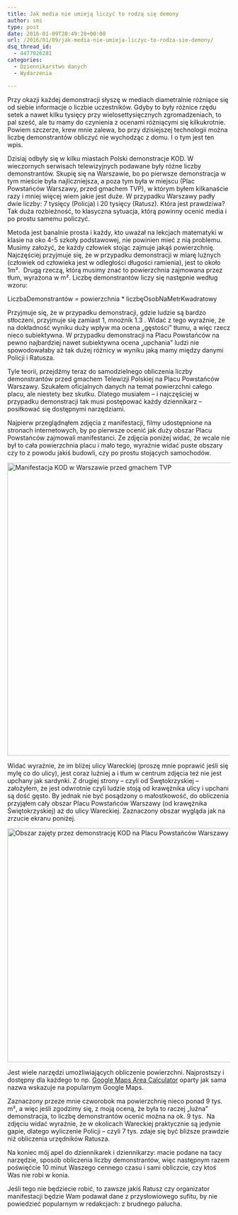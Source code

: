 ```yaml
---
title: Jak media nie umieją liczyć to rodzą się demony
author: sms
type: post
date: 2016-01-09T20:49:28+00:00
url: /2016/01/09/jak-media-nie-umieja-liczyc-to-rodza-sie-demony/
dsq_thread_id:
  - 4477026281
categories:
  - Dziennikarstwo danych
  - Wydarzenia

---
```

Przy okazji każdej demonstracji słyszę w mediach diametralnie różniące się od siebie informacje o liczbie uczestników. Gdyby to były różnice rzędu setek a nawet kilku tysięcy przy wielosettysięcznych zgromadzeniach, to pal sześć, ale tu mamy do czynienia z ocenami różniącymi się kilkukrotnie. Powiem szczerze, krew mnie zalewa, bo przy dzisiejszej technologii można liczbę demonstrantów obliczyć nie wychodząc z domu. I o tym jest ten wpis.

<!--more-->

Dzisiaj odbyły się w kilku miastach Polski demonstracje KOD. W wieczornych serwisach telewizyjnych podawane były różne liczby demonstrantów. Skupię się na Warszawie, bo po pierwsze demonstracja w tym mieście była najliczniejsza, a poza tym była w miejscu (Plac Powstańców Warszawy, przed gmachem TVP), w którym byłem kilkanaście razy i mniej więcej wiem jakie jest duże. W przypadku Warszawy padły dwie liczby: 7 tysięcy (Policja) i 20 tysięcy (Ratusz). Która jest prawdziwa? Tak duża rozbieżność, to klasyczna sytuacja, którą powinny ocenić media i po prostu samemu policzyć.

Metoda jest banalnie prosta i każdy, kto uważał na lekcjach matematyki w klasie na oko 4-5 szkoły podstawowej, nie powinien mieć z nią problemu. Musimy założyć, że każdy człowiek stojąc zajmuje jakąś powierzchnię. Najczęściej przyjmuje się, że w przypadku demonstracji w miarę luźnych (człowiek od człowieka jest w odległości długości ramienia), jest to około 1m².  Drugą rzeczą, którą musimy znać to powierzchnia zajmowana przez tłum, wyrażona w m². Liczbę demonstrantów liczy się następnie według wzoru:

LiczbaDemonstrantów = powierzchnia * liczbęOsobNaMetrKwadratowy

Przyjmuje się, że w przypadku demonstracji, gdzie ludzie są bardzo stłoczeni, przyjmuje się zamiast 1, mnożnik 1.3 . Widać z tego wyraźnie, że na dokładność wyniku duży wpływ ma ocena &#8222;gęstości&#8221; tłumu, a więc rzecz nieco subiektywna. W przypadku demonstracji na Placu Powstańców na pewno najbardziej nawet subiektywna ocena &#8222;upchania&#8221; ludzi nie spowodowałaby aż tak dużej różnicy w wyniku jaką mamy między danymi Policji i Ratusza.

Tyle teorii, przejdźmy teraz do samodzielnego obliczenia liczby demonstrantów przed gmachem Telewizji Polskiej na Placu Powstańców Warszawy. Szukałem oficjalnych danych na temat powierzchni całego placu, ale niestety bez skutku. Dlatego musiałem &#8211; i najczęściej w przypadku demonstracji tak musi postępować każdy dziennikarz &#8211; posiłkować się dostępnymi narzędziami.

Najpierw przeglądnąłem zdjęcia z manifestacji, filmy udostępnione na stronach internetowych, by po pierwsze ocenić jak duży obszar Placu Powstańców zajmowali manifestanci. Ze zdjęcia poniżej widać, że wcale nie był to cała powierzchnia placu i mało tego, wyraźnie widać puste obszary czy to z powodu jakiś budowli, czy po prostu stojących samochodów.

<img class="aligncenter size-full wp-image-1500" src="http://dziennikarz.pl/wp-content/uploads/2016/01/2016-01-09.png" alt="Manifestacja KOD w Warszawie przed gmachem TVP" width="1069" height="662" srcset="http://dziennikarz.pl/wp-content/uploads/2016/01/2016-01-09.png 1069w, http://dziennikarz.pl/wp-content/uploads/2016/01/2016-01-09-300x186.png 300w, http://dziennikarz.pl/wp-content/uploads/2016/01/2016-01-09-768x476.png 768w, http://dziennikarz.pl/wp-content/uploads/2016/01/2016-01-09-1024x634.png 1024w" sizes="(max-width: 709px) 85vw, (max-width: 909px) 67vw, (max-width: 1362px) 62vw, 840px" />

Widać wyraźnie, że im bliżej ulicy Wareckiej (proszę mnie poprawić jeśli się mylę co do ulicy), jest coraz luźniej a i tłum w centrum zdjęcia też nie jest upchany jak sardynki. Z drugiej strony &#8211; czyli od Śwętokrzyskiej &#8211; założyłem, że jest odwrotnie czyli ludzie stoją od krawężnika ulicy i upchani są dość gęsto. By jednak nie być posądzony o małostkowość, do obliczenia przyjąłem cały obszar Placu Powstańców Warszawy (od krawężnika Świętokrzyskiej) aż do ulicy Wareckiej. Zaznaczony obszar wygląda jak na zrzucie ekranu poniżej.

<img class="aligncenter size-large wp-image-1501" src="http://dziennikarz.pl/wp-content/uploads/2016/01/2016-01-09-4-1024x645.png" alt="Obszar zajęty przez demonstrację KOD na Placu Powstańców Warszawy przed siedzibą TVP" width="840" height="529" srcset="http://dziennikarz.pl/wp-content/uploads/2016/01/2016-01-09-4-1024x645.png 1024w, http://dziennikarz.pl/wp-content/uploads/2016/01/2016-01-09-4-300x189.png 300w, http://dziennikarz.pl/wp-content/uploads/2016/01/2016-01-09-4-768x484.png 768w, http://dziennikarz.pl/wp-content/uploads/2016/01/2016-01-09-4-1200x756.png 1200w, http://dziennikarz.pl/wp-content/uploads/2016/01/2016-01-09-4.png 1412w" sizes="(max-width: 709px) 85vw, (max-width: 909px) 67vw, (max-width: 1362px) 62vw, 840px" />

Jest wiele narzędzi umożliwiających obliczenie powierzchni. Najprostszy i dostępny dla każdego to np. <a href="https://www.daftlogic.com/projects-google-maps-area-calculator-tool.htm" target="_blank">Google Maps Area Calculator</a> oparty jak sama nazwa wskazuje na popularnym Google Maps.

Zaznaczony przeze mnie czworobok ma powierzchnię nieco ponad 9 tys. m², a więc jeśli zgodzimy się, z moją oceną, że była to raczej &#8222;luźna&#8221; demonstracja, to liczbę demonstrantów ocenić można na ok. 9 tys.  Na zdjęciu widać wyraźnie, że w okolicach Wareckiej praktycznie są jedynie gapie, dlatego wyliczenie Policji &#8211; czyli 7 tys. zdaje się być bliższe prawdzie niż obliczenia urzędników Ratusza.

Na koniec mój apel do dziennikarek i dziennikarzy: macie podane na tacy narzędzie, sposób obliczenia liczby demonstrantów, więc następnym razem poświęćcie 10 minut Waszego cennego czasu i sami obliczcie, czy ktoś Was nie robi w konia.

Jeśli tego nie będziecie robić, to zawsze jakiś Ratusz czy organizator manifestacji będzie Wam podawał dane z przysłowiowego sufitu, by nie powiedzieć popularnym w redakcjach: z brudnego palucha.